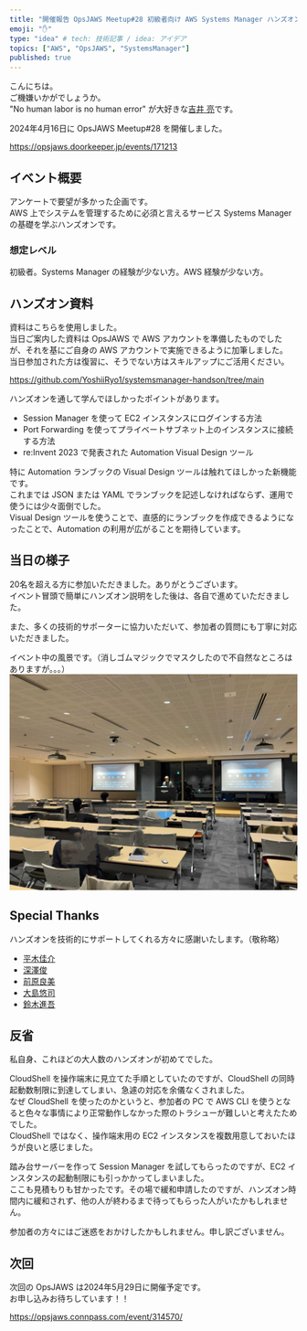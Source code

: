 ```yaml
---
title: "開催報告 OpsJAWS Meetup#28 初級者向け AWS Systems Manager ハンズオン"
emoji: "✋"
type: "idea" # tech: 技術記事 / idea: アイデア
topics: ["AWS", "OpsJAWS", "SystemsManager"]
published: true
---
```

こんにちは。  
ご機嫌いかがでしょうか。  
"No human labor is no human error" が大好きな[吉井 亮](https://twitter.com/YoshiiRyo1)です。  

2024年4月16日に OpsJAWS Meetup#28 を開催しました。  

https://opsjaws.doorkeeper.jp/events/171213


## イベント概要

アンケートで要望が多かった企画です。  
AWS 上でシステムを管理するために必須と言えるサービス Systems Manager の基礎を学ぶハンズオンです。  

### 想定レベル

初級者。Systems Manager の経験が少ない方。AWS 経験が少ない方。 

## ハンズオン資料

資料はこちらを使用しました。  
当日ご案内した資料は OpsJAWS で AWS アカウントを準備したものでしたが、それを基にご自身の AWS アカウントで実施できるように加筆しました。
当日参加された方は復習に、そうでない方はスキルアップにご活用ください。  

https://github.com/YoshiiRyo1/systemsmanager-handson/tree/main  

ハンズオンを通して学んでほしかったポイントがあります。  

- Session Manager を使って EC2 インスタンスにログインする方法
- Port Forwarding を使ってプライベートサブネット上のインスタンスに接続する方法
- re:Invent 2023 で発表された Automation Visual Design ツール

特に Automation ランブックの Visual Design ツールは触れてほしかった新機能です。  
これまでは JSON または YAML でランブックを記述しなければならず、運用で使うには少々面倒でした。  
Visual Design ツールを使うことで、直感的にランブックを作成できるようになったことで、Automation の利用が広がることを期待しています。  

## 当日の様子

20名を超える方に参加いただきました。ありがとうございます。  
イベント冒頭で簡単にハンズオン説明をした後は、各自で進めていただきました。  

また、多くの技術的サポーターに協力いただいて、参加者の質問にも丁寧に対応いただきました。  

イベント中の風景です。（消しゴムマジックでマスクしたので不自然なところはありますが。。。）  
![img](/images/20240416.jpg)  

## Special Thanks

ハンズオンを技術的にサポートしてくれる方々に感謝いたします。（敬称略）  

- [平木佳介](https://dev.classmethod.jp/author/hiraki-keisuke/)
- [深澤俊](https://twitter.com/shun_quartet)
- [前原良美](https://twitter.com/yoshimi0227_)
- [大島悠司](https://twitter.com/yuj1osm)
- [鈴木進吾](https://twitter.com/mominosin)

## 反省

私自身、これほどの大人数のハンズオンが初めてでした。  

CloudShell を操作端末に見立てた手順としていたのですが、CloudShell の同時起動数制限に到達してしまい、急遽の対応を余儀なくされました。  
なぜ CloudShell を使ったのかというと、参加者の PC で AWS CLI を使うとなると色々な事情により正常動作しなかった際のトラシューが難しいと考えたためでした。  
CloudShell ではなく、操作端末用の EC2 インスタンスを複数用意しておいたほうが良いと感じました。  

踏み台サーバーを作って Session Manager を試してもらったのですが、EC2 インスタンスの起動制限にも引っかかってしまいました。  
ここも見積もりも甘かったです。その場で緩和申請したのですが、ハンズオン時間内に緩和されず、他の人が終わるまで待ってもらった人がいたかもしれません。  

参加者の方々にはご迷惑をおかけしたかもしれません。申し訳ございません。  

## 次回

次回の OpsJAWS は2024年5月29日に開催予定です。  
お申し込みお待ちしています！！  

https://opsjaws.connpass.com/event/314570/
